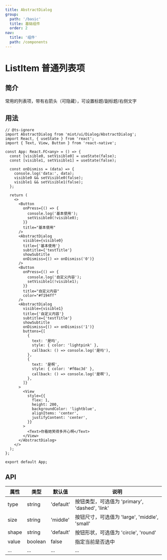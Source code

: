 ```yaml
---
title: AbstractDialog
group:
  path: '/basic'
  title: 基础组件
  order: 2
nav:
  title: '组件'
  path: /components
---
```


# ListItem 普通列表项

## 简介

常用的列表项，带有右箭头（可隐藏），可设置标题/副标题/右侧文字

## 用法

```tsx
// @ts-ignore
import AbstractDialog from 'miot/ui/Dialog/AbstractDialog';
import React, { useState } from 'react';
import { Text, View, Button } from 'react-native';

const App: React.FC<any> = () => {
  const [visible0, setVisible0] = useState(false);
  const [visible1, setVisible1] = useState(false);

  const onDismiss = (data) => {
    console.log('data:', data);
    visible0 && setVisible0(false);
    visible1 && setVisible1(false);
  };

  return (
    <>
      <Button
        onPress={() => {
          console.log('基本使用');
          setVisible0(!visible0);
        }}
        title="基本使用"
      />
      <AbstractDialog
        visible={visible0}
        title={'基本使用'}
        subtitle={'testTitle'}
        showSubtitle
        onDismiss={() => onDismiss('0')}
      />
      <Button
        onPress={() => {
          console.log('自定义内容');
          setVisible1(!visible1);
        }}
        title="自定义内容"
        color="#f194ff"
      />
      <AbstractDialog
        visible={visible1}
        title={'自定义内容'}
        subtitle={'testTitle'}
        showSubtitle
        onDismiss={() => onDismiss('1')}
        buttons={[
          {
            text: '是吗',
            style: { color: 'lightpink' },
            callback: () => console.log('是吗'),
          },
          {
            text: '是啊',
            style: { color: '#f0ac3d' },
            callback: () => console.log('是啊'),
          },
        ]}
      >
        <View
          style={{
            flex: 1,
            height: 200,
            backgroundColor: 'lightblue',
            alignItems: 'center',
            justifyContent: 'center',
          }}
        >
          <Text>你看她笑得多开心啊</Text>
        </View>
      </AbstractDialog>
    </>
  );
};

export default App;
```

## API

| 属性  | 类型    | 默认值    | 说明                                           |
| ----- | ------- | --------- | ---------------------------------------------- |
| type  | string  | 'default' | 按钮类型，可选值为 'primary', 'dashed', 'link' |
| size  | string  | 'middle'  | 按钮尺寸，可选值为 'large', 'middle', 'small'  |
| shape | string  | 'default' | 按钮形状，可选值为 'circle', 'round'           |
| value | boolean | false     | 指定当前是否选中                               |
| ...   | ...     | ...       | ...                                            |
